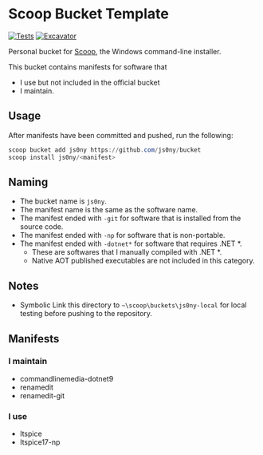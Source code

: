 # Scoop Bucket Template

<!-- Uncomment the following line after replacing placeholders -->
[![Tests](https://github.com/js0ny/bucket/actions/workflows/ci.yml/badge.svg)](https://github.com/js0ny/bucket/actions/workflows/ci.yml) [![Excavator](https://github.com/js0ny/bucket/actions/workflows/excavator.yml/badge.svg)](https://github.com/js0ny/bucket/actions/workflows/excavator.yml)

Personal bucket for [Scoop](https://scoop.sh), the Windows command-line installer.

This bucket contains manifests for software that

- I use but not included in the official bucket
- I maintain.

## Usage

After manifests have been committed and pushed, run the following:

```powershell
scoop bucket add js0ny https://github.com/js0ny/bucket
scoop install js0ny/<manifest>
```

## Naming

- The bucket name is `js0ny`.
- The manifest name is the same as the software name.
- The manifest ended with `-git` for software that is installed from the source code.
- The manifest ended with `-np` for software that is non-portable.
- The manifest ended with `-dotnet*` for software that requires .NET *.
    - These are softwares that I manually compiled with .NET *.
    - Native AOT published executables are not included in this category.

## Notes

- Symbolic Link this directory to `~\scoop\buckets\js0ny-local` for local testing before pushing to the repository.


## Manifests

### I maintain

- commandlinemedia-dotnet9
- renamedit
- renamedit-git

### I use

- ltspice
- ltspice17-np
